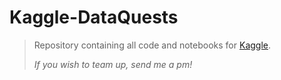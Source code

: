# Kaggle-DataQuests

> Repository containing all code and notebooks for [Kaggle](https://www.kaggle.com).
>
> _If you wish to team up, send me a pm!_
